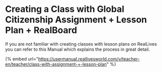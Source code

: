 # Creating a Class with Global Citizenship Assignment + Lesson Plan + RealBoard

If you are not familiar with creating classes with lesson plans on RealLives you can refer to this Manual which explains the process in great detail.

{% embed url="https://usermanual.reallivesworld.com/v/teacher-en/teacher/class-with-assignment-+-lesson-plan" %}
